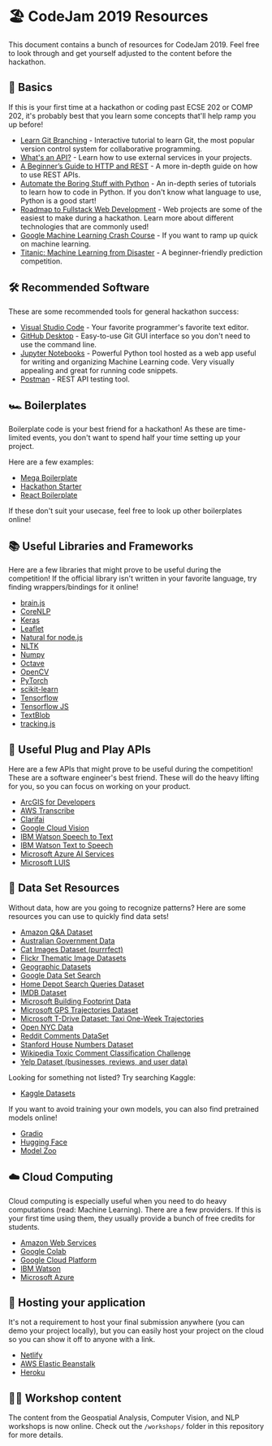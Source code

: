 # 🏖 CodeJam 2019 Resources

This document contains a bunch of resources for CodeJam 2019. Feel free to look through and get yourself adjusted to the content before the hackathon.

## 👶 Basics

If this is your first time at a hackathon or coding past ECSE 202 or COMP 202, it's probably best that you learn some concepts that'll help ramp you up before!

- [Learn Git Branching](https://learngitbranching.js.org/) - Interactive tutorial to learn Git, the most popular version control system for collaborative programming.
- [What's an API?](https://medium.freecodecamp.org/what-is-an-api-in-english-please-b880a3214a82) - Learn how to use external services in your projects.
- [A Beginner’s Guide to HTTP and REST](https://code.tutsplus.com/tutorials/a-beginners-guide-to-http-and-rest--net-16340) - A more in-depth guide on how to use REST APIs.
- [Automate the Boring Stuff with Python](https://automatetheboringstuff.com/) - An in-depth series of tutorials to learn how to code in Python. If you don't know what language to use, Python is a good start!
- [Roadmap to Fullstack Web Development](https://roadmap.sh/full-stack) - Web projects are some of the easiest to make during a hackathon. Learn more about different technologies that are commonly used!
- [Google Machine Learning Crash Course](https://developers.google.com/machine-learning/crash-course/ml-intro) - If you want to ramp up quick on machine learning.
- [Titanic: Machine Learning from Disaster](https://www.kaggle.com/c/titanic) - A beginner-friendly prediction competition.

## 🛠 Recommended Software

These are some recommended tools for general hackathon success:

- [Visual Studio Code](https://code.visualstudio.com/) - Your favorite programmer's favorite text editor.
- [GitHub Desktop](https://desktop.github.com/) - Easy-to-use Git GUI interface so you don't need to use the command line.
- [Jupyter Notebooks](http://jupyter.org/install) - Powerful Python tool hosted as a web app useful for writing and organizing Machine Learning code. Very visually appealing and great for running code snippets.
- [Postman](https://www.getpostman.com/) - REST API testing tool.

## 🏎 Boilerplates

Boilerplate code is your best friend for a hackathon! As these are time-limited events, you don't want to spend half your time setting up your project.

Here are a few examples:

- [Mega Boilerplate](https://github.com/sahat/megaboilerplate)
- [Hackathon Starter](https://github.com/sahat/hackathon-starter)
- [React Boilerplate](https://github.com/react-boilerplate/react-boilerplate)

If these don't suit your usecase, feel free to look up other boilerplates online!

## 📚 Useful Libraries and Frameworks

Here are a few libraries that might prove to be useful during the competition! If the official library isn't written in your favorite language, try finding wrappers/bindings for it online!

- [brain.js](https://github.com/BrainJS/brain.js)
- [CoreNLP](https://github.com/stanfordnlp/CoreNLP)
- [Keras](https://keras.io/)
- [Leaflet](http://leafletjs.com/)
- [Natural for node.js](https://github.com/NaturalNode/natural)
- [NLTK](http://www.nltk.org/)
- [Numpy](http://www.numpy.org/)
- [Octave](https://www.gnu.org/software/octave/)
- [OpenCV](https://pypi.org/project/opencv-python/)
- [PyTorch](https://pytorch.org/)
- [scikit-learn](http://scikit-learn.org/stable/)
- [Tensorflow](https://www.tensorflow.org/tutorials/)
- [Tensorflow JS](https://js.tensorflow.org/)
- [TextBlob](http://textblob.readthedocs.org/)
- [tracking.js](https://trackingjs.com/)

## 🔌 Useful Plug and Play APIs

Here are a few APIs that might prove to be useful during the competition! These are a software engineer's best friend. These will do the heavy lifting for you, so you can focus on working on your product.

- [ArcGIS for Developers](https://developers.arcgis.com/)
- [AWS Transcribe](https://aws.amazon.com/transcribe/?hp=tile&so-exp=below)
- [Clarifai](https://www.clarifai.com/pricing)
- [Google Cloud Vision](https://cloud.google.com/vision/)
- [IBM Watson Speech to Text](https://www.ibm.com/products/speech-to-text)
- [IBM Watson Text to Speech](https://www.ibm.com/products/text-to-speech)
- [Microsoft Azure AI Services](https://azure.microsoft.com/en-ca/services/cognitive-services/)
- [Microsoft LUIS](https://www.luis.ai/)

## 🔢 Data Set Resources

Without data, how are you going to recognize patterns? Here are some resources you can use to quickly find data sets!

- [Amazon Q&A Dataset](https://cseweb.ucsd.edu/~jmcauley/datasets.html#amazon_qa)
- [Australian Government Data](https://data.gov.au/dataset)
- [Cat Images Dataset (purrrfect)](http://web.archive.org/web/20150520175645/http:/137.189.35.203/WebUI/CatDatabase/catData.html)
- [Flickr Thematic Image Datasets](http://people.csail.mit.edu/celiu/CVPR2010/FMD/index.html)
- [Geographic Datasets](http://freegisdata.rtwilson.com/)
- [Google Data Set Search](https://toolbox.google.com/datasetsearch)
- [Home Depot Search Queries Dataset](https://www.kaggle.com/c/home-depot-product-search-relevance/data)
- [IMDB Dataset](http://ai.stanford.edu/~amaas/data/sentiment/)
- [Microsoft Building Footprint Data](https://wiki.openstreetmap.org/wiki/Microsoft_Building_Footprint_Data)
- [Microsoft GPS Trajectories Dataset](https://www.microsoft.com/en-us/download/details.aspx?id=52367&from=http%3A%2F%2Fresearch.microsoft.com%2Fen-us%2Fdownloads%2Fb16d359d-d164-469e-9fd4-daa38f2b2e13%2F)
- [Microsoft T-Drive Dataset: Taxi One-Week Trajectories](https://www.microsoft.com/en-us/research/publication/t-drive-trajectory-data-sample/)
- [Open NYC Data](https://opendata.cityofnewyork.us/)
- [Reddit Comments DataSet](https://github.com/linanqiu/reddit-dataset)
- [Stanford House Numbers Dataset](http://ufldl.stanford.edu/housenumbers/)
- [Wikipedia Toxic Comment Classification Challenge](https://www.kaggle.com/c/jigsaw-toxic-comment-classification-challenge)
- [Yelp Dataset (businesses, reviews, and user data)](https://www.yelp.com/dataset)

Looking for something not listed? Try searching Kaggle:
- [Kaggle Datasets](https://www.kaggle.com/datasets)
  
If you want to avoid training your own models, you can also find pretrained models online!

- [Gradio](https://www.gradio.app/)
- [Hugging Face](https://huggingface.co/models)
- [Model Zoo](https://modelzoo.co/)

## ☁️ Cloud Computing

Cloud computing is especially useful when you need to do heavy computations (read: Machine Learning). There are a few providers. If this is your first time using them, they usually provide a bunch of free credits for students.

- [Amazon Web Services](https://aws.amazon.com/machine-learning/)
- [Google Colab](https://colab.research.google.com/notebooks/welcome.ipynb)
- [Google Cloud Platform](https://cloud.google.com/products/ai/)
- [IBM Watson](https://www.ibm.com/watson)
- [Microsoft Azure](https://azure.microsoft.com/en-ca/overview/machine-learning/)

## 🏡 Hosting your application

It's not a requirement to host your final submission anywhere (you can demo your project locally), but you can easily host your project on the cloud so you can show it off to anyone with a link.

- [Netlify](https://www.netlify.com/)
- [AWS Elastic Beanstalk](https://aws.amazon.com/elasticbeanstalk/)
- [Heroku](https://www.heroku.com/)

## 👩‍🏫 Workshop content
The content from the Geospatial Analysis, Computer Vision, and NLP workshops is now online. Check out the `/workshops/` folder in this repository for more details.
